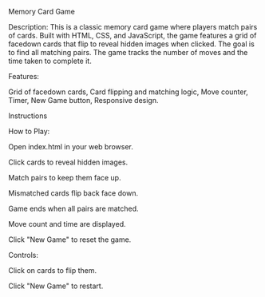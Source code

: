 Memory Card Game

Description:
This is a classic memory card game where players match pairs of cards. Built with HTML, CSS, and JavaScript, the game features a grid of facedown cards that flip to reveal hidden images when clicked. The goal is to find all matching pairs. The game tracks the number of moves and the time taken to complete it.

Features:

Grid of facedown cards,
 Card flipping and matching logic,
 Move counter,
 Timer,
 New Game button,
 Responsive design.

Instructions

How to Play:

Open index.html in your web browser.

Click cards to reveal hidden images.

Match pairs to keep them face up.

Mismatched cards flip back face down.

Game ends when all pairs are matched.

Move count and time are displayed.

Click "New Game" to reset the game.


Controls:

Click on cards to flip them.

Click "New Game" to restart.
